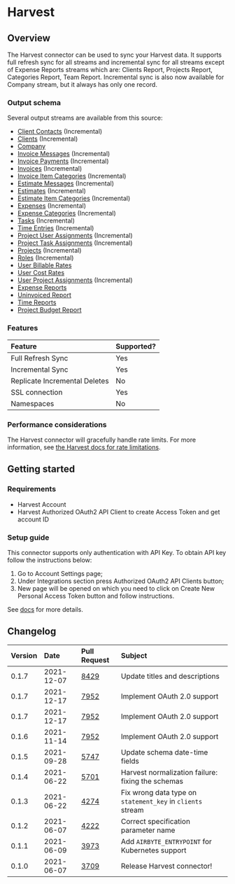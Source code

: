 # Harvest

## Overview

The Harvest connector can be used to sync your Harvest data. It supports full refresh sync for all streams and incremental sync for all streams except of Expense Reports streams which are: Clients Report, Projects Report, Categories Report, Team Report. Incremental sync is also now available for Company stream, but it always has only one record.

### Output schema

Several output streams are available from this source:

* [Client Contacts](https://help.getharvest.com/api-v2/clients-api/clients/contacts/) \(Incremental\)
* [Clients](https://help.getharvest.com/api-v2/clients-api/clients/clients/) \(Incremental\)
* [Company](https://help.getharvest.com/api-v2/company-api/company/company/)
* [Invoice Messages](https://help.getharvest.com/api-v2/invoices-api/invoices/invoice-messages/) \(Incremental\)
* [Invoice Payments](https://help.getharvest.com/api-v2/invoices-api/invoices/invoice-payments/) \(Incremental\)
* [Invoices](https://help.getharvest.com/api-v2/invoices-api/invoices/invoices/) \(Incremental\)
* [Invoice Item Categories](https://help.getharvest.com/api-v2/invoices-api/invoices/invoice-item-categories/) \(Incremental\)
* [Estimate Messages](https://help.getharvest.com/api-v2/estimates-api/estimates/estimate-messages/) \(Incremental\)
* [Estimates](https://help.getharvest.com/api-v2/estimates-api/estimates/estimates/) \(Incremental\)
* [Estimate Item Categories](https://help.getharvest.com/api-v2/estimates-api/estimates/estimate-item-categories/) \(Incremental\)
* [Expenses](https://help.getharvest.com/api-v2/expenses-api/expenses/expenses/) \(Incremental\)
* [Expense Categories](https://help.getharvest.com/api-v2/expenses-api/expenses/expense-categories/) \(Incremental\)
* [Tasks](https://help.getharvest.com/api-v2/tasks-api/tasks/tasks/) \(Incremental\)
* [Time Entries](https://help.getharvest.com/api-v2/timesheets-api/timesheets/time-entries/) \(Incremental\)
* [Project User Assignments](https://help.getharvest.com/api-v2/projects-api/projects/user-assignments/) \(Incremental\)
* [Project Task Assignments](https://help.getharvest.com/api-v2/projects-api/projects/task-assignments/) \(Incremental\)
* [Projects](https://help.getharvest.com/api-v2/projects-api/projects/projects/) \(Incremental\)
* [Roles](https://help.getharvest.com/api-v2/roles-api/roles/roles/) \(Incremental\)
* [User Billable Rates](https://help.getharvest.com/api-v2/users-api/users/billable-rates/)
* [User Cost Rates](https://help.getharvest.com/api-v2/users-api/users/cost-rates/)
* [User Project Assignments](https://help.getharvest.com/api-v2/users-api/users/project-assignments/) \(Incremental\)
* [Expense Reports](https://help.getharvest.com/api-v2/reports-api/reports/expense-reports/)
* [Uninvoiced Report](https://help.getharvest.com/api-v2/reports-api/reports/uninvoiced-report/)
* [Time Reports](https://help.getharvest.com/api-v2/reports-api/reports/time-reports/)
* [Project Budget Report](https://help.getharvest.com/api-v2/reports-api/reports/project-budget-report/)

### Features

| Feature | Supported? |
| :--- | :--- |
| Full Refresh Sync | Yes |
| Incremental Sync | Yes |
| Replicate Incremental Deletes | No |
| SSL connection | Yes |
| Namespaces | No |

### Performance considerations

The Harvest connector will gracefully handle rate limits. For more information, see [the Harvest docs for rate limitations](https://help.getharvest.com/api-v2/introduction/overview/general/#rate-limiting).

## Getting started

### Requirements

* Harvest Account
* Harvest Authorized OAuth2 API Client to create Access Token and get account ID

### Setup guide

This connector supports only authentication with API Key. To obtain API key follow the instructions below:

1. Go to Account Settings page;
2. Under Integrations section press Authorized OAuth2 API Clients button;
3. New page will be opened on which you need to click on Create New Personal Access Token button and follow instructions.

See [docs](https://help.getharvest.com/api-v2/authentication-api/authentication/authentication/) for more details.

## Changelog

| Version | Date | Pull Request | Subject |
| :--- | :--- | :--- | :--- |
| 0.1.7 | 2021-12-07 | [8429](https://github.com/airbytehq/airbyte/pull/8429) | Update titles and descriptions |
| 0.1.7| 2021-12-17 | [7952](https://github.com/airbytehq/airbyte/pull/7952) | Implement OAuth 2.0 support |
| 0.1.7| 2021-12-17 | [7952](https://github.com/airbytehq/airbyte/pull/7952) | Implement OAuth 2.0 support |
| 0.1.6 | 2021-11-14 | [7952](https://github.com/airbytehq/airbyte/pull/7952) | Implement OAuth 2.0 support |
| 0.1.5 | 2021-09-28 | [5747](https://github.com/airbytehq/airbyte/pull/5747) | Update schema date-time fields |
| 0.1.4 | 2021-06-22 | [5701](https://github.com/airbytehq/airbyte/pull/5071) | Harvest normalization failure: fixing the schemas |
| 0.1.3 | 2021-06-22 | [4274](https://github.com/airbytehq/airbyte/pull/4274) | Fix wrong data type on `statement_key` in `clients` stream |
| 0.1.2 | 2021-06-07 | [4222](https://github.com/airbytehq/airbyte/pull/4222) | Correct specification parameter name |
| 0.1.1 | 2021-06-09 | [3973](https://github.com/airbytehq/airbyte/pull/3973) | Add `AIRBYTE_ENTRYPOINT` for Kubernetes support |
| 0.1.0 | 2021-06-07 | [3709](https://github.com/airbytehq/airbyte/pull/3709) | Release Harvest connector! |

